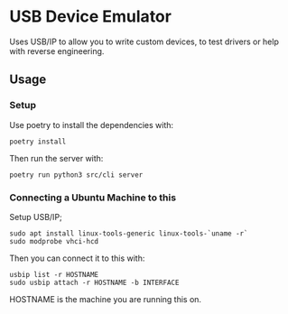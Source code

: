 # USB Device Emulator

Uses USB/IP to allow you to write custom devices, to test drivers or help with
reverse engineering.

## Usage

### Setup

Use poetry to install the dependencies with:
```
poetry install
```

Then run the server with:

```
poetry run python3 src/cli server
```

### Connecting a Ubuntu Machine to this

Setup USB/IP;
```
sudo apt install linux-tools-generic linux-tools-`uname -r`
sudo modprobe vhci-hcd
```

Then you can connect it to this with:

```
usbip list -r HOSTNAME
sudo usbip attach -r HOSTNAME -b INTERFACE
```

HOSTNAME is the machine you are running this on.
